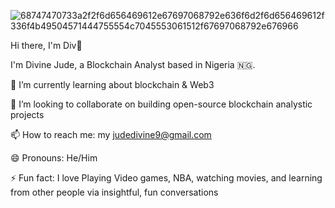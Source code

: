 ![68747470733a2f2f6d656469612e67697068792e636f6d2f6d656469612f336f4b49504571444755554c7045553061512f67697068792e676966](https://github.com/Divine-Jude/Divine-Jude/assets/95667763/1c5cbd3d-4aec-4ee0-a9e6-ee88704fe83a)

Hi there, I'm Div👋

I'm Divine Jude, a Blockchain Analyst based in Nigeria 🇳🇬.

🌱 I’m currently learning about blockchain & Web3

👯 I’m looking to collaborate on building open-source blockchain analystic projects

📫 How to reach me: my judedivine9@gmail.com

😄 Pronouns: He/Him

⚡ Fun fact: I love Playing Video games, NBA, watching movies, and learning from other people via insightful, fun conversations

<!---
Divine-Jude/Divine-Jude is a ✨ special ✨ repository because its `README.md` (this file) appears on your GitHub profile.
You can click the Preview link to take a look at your changes.
--->
